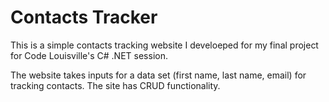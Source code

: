 # Contacts Tracker

This is a simple contacts tracking website I develoeped for my final project for Code Louisville's C# .NET session.

The website takes inputs for a data set (first name, last name, email) for tracking contacts.  The site has CRUD functionality.
